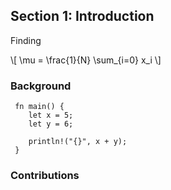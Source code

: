 ## Section 1: Introduction


Finding 

\\[ \mu = \frac{1}{N} \sum_{i=0} x_i \\]



### Background

```rust,noplayground
 fn main() {
    let x = 5;
    let y = 6;

    println!("{}", x + y);
 }
```


### Contributions





